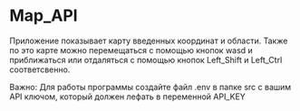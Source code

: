# Map_API
Приложение показывает карту введенных координат и области.
Также по это карте можно перемещаться с помощью кнопок wasd и приближаться или отдаляться с помощью кнопок Left_Shift и Left_Ctrl соответсвенно.

Важно:
Для работы программы создайте файл .env в папке src с вашим API ключом, который должен лефать в переменной API_KEY
